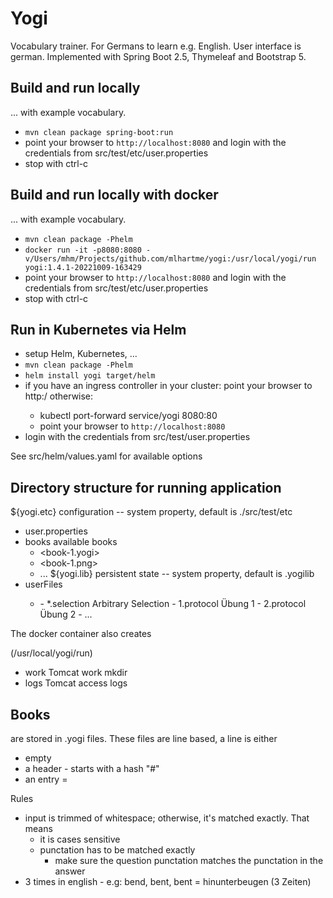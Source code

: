 # Yogi

Vocabulary trainer. For Germans to learn e.g. English. User interface is german.
Implemented with Spring Boot 2.5, Thymeleaf and Bootstrap 5.

## Build and run locally

... with example vocabulary.

* `mvn clean package spring-boot:run`
* point your browser to `http://localhost:8080` and 
  login with the credentials from src/test/etc/user.properties
* stop with ctrl-c

## Build and run locally with docker

... with example vocabulary.

* `mvn clean package -Phelm`
* `docker run -it -p8080:8080 -v/Users/mhm/Projects/github.com/mlhartme/yogi:/usr/local/yogi/run yogi:1.4.1-20221009-163429`
* point your browser to `http://localhost:8080` and
  login with the credentials from src/test/etc/user.properties
* stop with ctrl-c


## Run in Kubernetes via Helm

* setup Helm, Kubernetes, ...
* `mvn clean package -Phelm`
* `helm install yogi target/helm`
* if you have an ingress controller in your cluster: point your browser to http:<cluster-ip>/
  otherwise:
  * kubectl port-forward service/yogi 8080:80
  * point your browser to `http://localhost:8080`
* login with the credentials from src/test/user.properties

See src/helm/values.yaml for available options


## Directory structure for running application

${yogi.etc}                 configuration -- system property, default is ./src/test/etc
  - user.properties
  - books                   available books
     - <book-1.yogi>
     - <book-1.png>
     - ...
${yogi.lib}                 persistent state -- system property, default is .yogilib
  - <user>                  userFiles
    - <book>
      - *.selection         Arbitrary Selection
      - 1.protocol          Übung 1
      - 2.protocol          Übung 2
      - ...

The docker container also creates

<cwd>       (/usr/local/yogi/run)
  - work    Tomcat work mkdir
  - logs    Tomcat access logs


## Books

are stored in <name>.yogi files. These files are line based, a line is either
* empty
* a header - starts with a hash "#"
* an entry <left>=<right>

Rules
* input is trimmed of whitespace; otherwise, it's matched exactly. That means
  * it is cases sensitive
  * punctation has to be matched exactly
    * make sure the question punctation matches the punctation in the answer
* 3 times in english - e.g:
   bend, bent, bent = hinunterbeugen (3 Zeiten)


